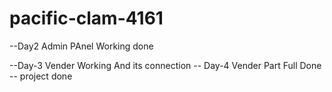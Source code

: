 # pacific-clam-4161

--Day2 Admin PAnel Working done

--Day-3 Vender Working  And its connection
-- Day-4 Vender Part Full Done 
-- project done